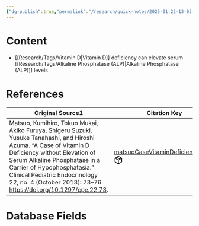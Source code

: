```yaml
---
{"dg-publish":true,"permalink":"/research/quick-notes/2025-01-22-13-03-38/","updated":"2025-01-28T19:48:52-05:00"}
---
```


# Content
- [[Research/Tags/Vitamin D\|Vitamin D]] deficiency can elevate serum [[Research/Tags/Alkaline Phosphatase (ALP)\|Alkaline Phosphatase (ALP)]] levels
# References
<div><table class="dataview table-view-table"><thead class="table-view-thead"><tr class="table-view-tr-header"><th class="table-view-th"><span>Original Source</span><span class="dataview small-text">1</span></th><th class="table-view-th"><span>Citation Key</span></th></tr></thead><tbody class="table-view-tbody"><tr><td><span>Matsuo, Kumihiro, Tokuo Mukai, Akiko Furuya, Shigeru Suzuki, Yusuke Tanahashi, and Hiroshi Azuma. “A Case of Vitamin D Deficiency without Elevation of Serum Alkaline Phosphatase in a Carrier of Hypophosphatasia.” Clinical Pediatric Endocrinology 22, no. 4 (October 2013): 73–76. <a rel="noopener nofollow" class="external-link" href="https://doi.org/10.1297/cpe.22.73" target="_blank">https://doi.org/10.1297/cpe.22.73</a>.</span></td><td><span><a data-tooltip-position="top" aria-label="Research/Evidence Sources/matsuoCaseVitaminDeficiency2013.md" data-href="Research/Evidence Sources/matsuoCaseVitaminDeficiency2013.md" href="Research/Evidence Sources/matsuoCaseVitaminDeficiency2013.md" class="internal-link" target="_blank" rel="noopener nofollow" fileclass-name="Research Links">matsuoCaseVitaminDeficiency2013</a><a class="metadata-menu fileclass-icon"><svg xmlns="http://www.w3.org/2000/svg" width="24" height="24" viewBox="0 0 24 24" fill="none" stroke="currentColor" stroke-width="2" stroke-linecap="round" stroke-linejoin="round" class="svg-icon lucide-package"><path d="m7.5 4.27 9 5.15"></path><path d="M21 8a2 2 0 0 0-1-1.73l-7-4a2 2 0 0 0-2 0l-7 4A2 2 0 0 0 3 8v8a2 2 0 0 0 1 1.73l7 4a2 2 0 0 0 2 0l7-4A2 2 0 0 0 21 16Z"></path><path d="m3.3 7 8.7 5 8.7-5"></path><path d="M12 22V12"></path></svg></a></span></td></tr></tbody></table></div>

# Database Fields
